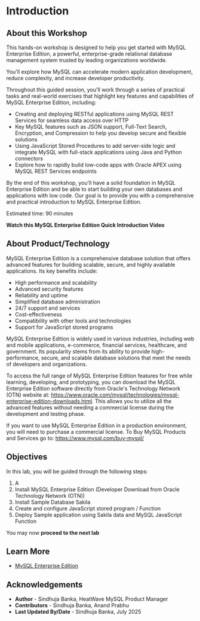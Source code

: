 # Introduction

## About this Workshop

This hands-on workshop is designed to help you get started with MySQL Enterprise Edition, a powerful, enterprise-grade relational database management system trusted by leading organizations worldwide.

You'll explore how MySQL can accelerate modern application development, reduce complexity, and increase developer productivity.

Throughout this guided session, you'll work through a series of practical tasks and real-world exercises that highlight key features and capabilities of MySQL Enterprise Edition, including:

- Creating and deploying RESTful applications using MySQL REST Services for seamless data access over HTTP
- Key MySQL features such as JSON support, Full-Text Search, Encryption, and Compression to help you develop secure and flexible solutions
- Using JavaScript Stored Procedures to add server-side logic and integrate MySQL with full-stack applications using Java and Python connectors
- Explore how to rapidly build low-code apps with Oracle APEX using MySQL REST Services endpoints

By the end of this workshop, you'll have a solid foundation in MySQL Enterprise Edition and be able to start building your own databases and applications with low code. Our goal is to provide you with a comprehensive and practical introduction to MySQL Enterprise Edition.

Estimated time: 90 minutes

**Watch this MySQL Enterprise Edition Quick Introduction Video**

[](youtube:RJ9p5tUzlmY)

## About Product/Technology

MySQL Enterprise Edition is a comprehensive database solution that offers advanced features for building scalable, secure, and highly available applications. Its key benefits include:

- High performance and scalability
- Advanced security features
- Reliability and uptime
- Simplified database administration
- 24/7 support and services
- Cost-effectiveness
- Compatibility with other tools and technologies
- Support for JavaScript stored programs

MySQL Enterprise Edition is widely used in various industries, including web and mobile applications, e-commerce, financial services, healthcare, and government. Its popularity stems from its ability to provide high-performance, secure, and scalable database solutions that meet the needs of developers and organizations.

To access the full range of MySQL Enterprise Edition features for free while learning, developing, and prototyping, you can download the MySQL Enterprise Edition software directly from Oracle's Technology Network (OTN) website at: <https://www.oracle.com/mysql/technologies/mysql-enterprise-edition-downloads.html>. This allows you to utilize all the advanced features without needing a commercial license during the development and testing phase.

If you want to use MySQL Enterprise Edition in a production environment, you will need to purchase a commercial license. To Buy MySQL Products and Services go to: <https://www.mysql.com/buy-mysql/>

## Objectives

In this lab, you will be guided through the following steps:

1. A
2. Install MySQL Enterprise Edition (Developer Download from Oracle Technology Network (OTN))
3. Install Sample Database Sakila
4. Create and configure JavaScript stored program  / Function
5. Deploy Sample application using Sakila data and MySQL JavaScript Function

You may now **proceed to the next lab**

## Learn More

- [MySQL Enterprise Edition](https://www.oracle.com/mysql/enterprise/)

## Acknowledgements

- **Author** - Sindhuja Banka, HeatWave MySQL Product Manager
- **Contributors** - Sindhuja Banka, Anand Prabhu
- **Last Updated By/Date** - Sindhuja Banka, July 2025
